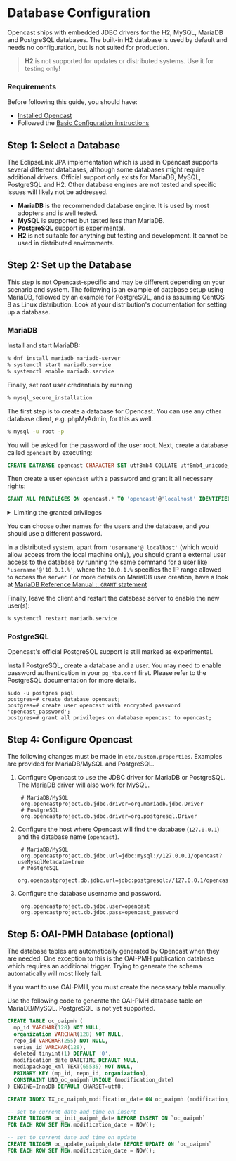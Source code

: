 Database Configuration
======================

Opencast ships with embedded JDBC drivers for the H2, MySQL, MariaDB and PostgreSQL databases.
The built-in H2 database is used by default and needs no configuration,
but is not suited for production.

> __H2__ is not supported for updates or distributed systems. Use it for testing only!


### Requirements

Before following this guide, you should have:

- [Installed Opencast](../installation/index.md)
- Followed the [Basic Configuration instructions](basic.md)


Step 1: Select a Database
-------------------------

The EclipseLink JPA implementation which is used in Opencast supports several different databases, although
some databases might require additional drivers.
Official support only exists for MariaDB, MySQL, PostgreSQL and H2.
Other database engines are not tested and specific issues will likely not be addressed.

- __MariaDB__ is the recommended database engine.
  It is used by most adopters and is well tested.
- __MySQL__ is supported but tested less than MariaDB.
- __PostgreSQL__ support is experimental.
- __H2__ is not suitable for anything but testing and development.
  It cannot be used in distributed environments.

Step 2: Set up the Database
---------------------------

This step is not Opencast-specific and may be different depending on your scenario and system.
The following is an example of database setup using MariaDB, followed by an example for PostgreSQL, and is assuming CentOS 8 as Linux distribution.
Look at your distribution's documentation for setting up a database.

### MariaDB

Install and start MariaDB:

```sh
% dnf install mariadb mariadb-server
% systemctl start mariadb.service
% systemctl enable mariadb.service
```

Finally, set root user credentials by running

```sh
% mysql_secure_installation
```



The first step is to create a database for Opencast.
You can use any other database client, e.g. phpMyAdmin, for this as well.

```sh
% mysql -u root -p
```

You will be asked for the password of the user root.
Next, create a database called `opencast` by executing:

```sql
CREATE DATABASE opencast CHARACTER SET utf8mb4 COLLATE utf8mb4_unicode_ci;
```

Then create a user `opencast` with a password and grant it all necessary rights:

```sql
GRANT ALL PRIVILEGES ON opencast.* TO 'opencast'@'localhost' IDENTIFIED BY 'opencast_password';
```

<details>

<summary>Limiting the granted privileges</summary>

You can limit the granted privileges further if you want to.
The rights granted here are sufficient to run Opencast:

```sql
GRANT SELECT,INSERT,UPDATE,DELETE,CREATE,ALTER,DROP,INDEX,TRIGGER,CREATE TEMPORARY TABLES,REFERENCES ON opencast.*
  TO 'opencast'@'localhost' IDENTIFIED BY 'opencast_password';
```
</details>

You can choose other names for the users and the database, and you should use a different password.

In a distributed system, apart from `'username'@'localhost'` (which would allow access from the local machine only),
you should grant a external user access to the database by running the same command for a user like
`'username'@'10.0.1.%'`, where the `10.0.1.%` specifies the IP range allowed to access the server.
For more details on MariaDB user creation, have a look at [MariaDB Reference Manual :: `GRANT` statement
](https://mariadb.com/kb/en/mariadb/grant/)

Finally, leave the client and restart the database server to enable the new user(s):

```sh
% systemctl restart mariadb.service
```

### PostgreSQL

Opencast's official PostgreSQL support is still marked as experimental.

Install PostgreSQL, create a database and a user.
You may need to enable password authentication in your `pg_hba.conf` first.
Please refer to the PostgreSQL documentation for more details.

```
sudo -u postgres psql
postgres=# create database opencast;
postgres=# create user opencast with encrypted password 'opencast_password';
postgres=# grant all privileges on database opencast to opencast;
```


Step 4: Configure Opencast
--------------------------

The following changes must be made in `etc/custom.properties`.
Examples are provided for MariaDB/MySQL and PostgreSQL.

1. Configure Opencast to use the JDBC driver for MariaDB or PostgreSQL.
   The MariaDB driver will also work for MySQL.

        # MariaDB/MySQL
        org.opencastproject.db.jdbc.driver=org.mariadb.jdbc.Driver
        # PostgreSQL
        org.opencastproject.db.jdbc.driver=org.postgresql.Driver

2. Configure the host where Opencast will find the database (`127.0.0.1`) and the database name (`opencast`).

        # MariaDB/MySQL
        org.opencastproject.db.jdbc.url=jdbc:mysql://127.0.0.1/opencast?useMysqlMetadata=true
        # PostgreSQL
        org.opencastproject.db.jdbc.url=jdbc:postgresql://127.0.0.1/opencast


3. Configure the database username and password.

        org.opencastproject.db.jdbc.user=opencast
        org.opencastproject.db.jdbc.pass=opencast_password


Step 5: OAI-PMH Database (optional)
-----------------------------------

The database tables are automatically generated by Opencast when they are needed.
One exception to this is the OAI-PMH publication database which requires an additional trigger.
Trying to generate the schema automatically will most likely fail.

If you want to use OAI-PMH, you must create the necessary table manually.

Use the following code to generate the OAI-PMH database table on MariaDB/MySQL.
PostgreSQL is not yet supported.

```sql
CREATE TABLE oc_oaipmh (
  mp_id VARCHAR(128) NOT NULL,
  organization VARCHAR(128) NOT NULL,
  repo_id VARCHAR(255) NOT NULL,
  series_id VARCHAR(128),
  deleted tinyint(1) DEFAULT '0',
  modification_date DATETIME DEFAULT NULL,
  mediapackage_xml TEXT(65535) NOT NULL,
  PRIMARY KEY (mp_id, repo_id, organization),
  CONSTRAINT UNQ_oc_oaipmh UNIQUE (modification_date)
) ENGINE=InnoDB DEFAULT CHARSET=utf8;

CREATE INDEX IX_oc_oaipmh_modification_date ON oc_oaipmh (modification_date);

-- set to current date and time on insert
CREATE TRIGGER oc_init_oaipmh_date BEFORE INSERT ON `oc_oaipmh`
FOR EACH ROW SET NEW.modification_date = NOW();

-- set to current date and time on update
CREATE TRIGGER oc_update_oaipmh_date BEFORE UPDATE ON `oc_oaipmh`
FOR EACH ROW SET NEW.modification_date = NOW();
```
